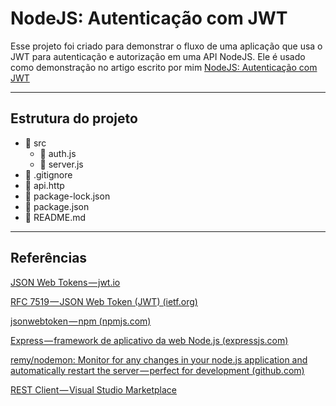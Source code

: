 #  NodeJS: Autenticação com JWT
Esse projeto foi criado para demonstrar o fluxo de uma aplicação que usa o JWT para autenticação e autorização em uma API NodeJS.
Ele é usado como demonstração no artigo escrito por mim [NodeJS: Autenticação com JWT]([https://medium.com/@filipefilpe/nodejs-autentica%C3%A7%C3%A3o-com-jwt-6e274fb205dc])
___
## Estrutura do projeto
- :open_file_folder: src
	- :ledger: auth.js 
	- :ledger: server.js
- :orange_book: .gitignore
- :closed_book: api.http
- :green_book: package-lock.json
- :green_book: package.json
- :blue_book: README.md
___
## Referências
[JSON Web Tokens — jwt.io](https://jwt.io/)

[RFC 7519 — JSON Web Token (JWT) (ietf.org)](https://datatracker.ietf.org/doc/html/rfc7519)

[jsonwebtoken — npm (npmjs.com)](https://www.npmjs.com/package/jsonwebtoken)

[Express — framework de aplicativo da web Node.js (expressjs.com)](https://expressjs.com/pt-br/)

[remy/nodemon: Monitor for any changes in your node.js application and automatically restart the server — perfect for development (github.com)](https://github.com/remy/nodemon)

[REST Client — Visual Studio Marketplace](https://marketplace.visualstudio.com/items?itemName=humao.rest-client)
